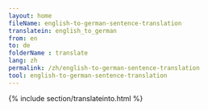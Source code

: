 ```yaml
---
layout: home
fileName: english-to-german-sentence-translation
translatein: english_to_german
from: en
to: de
folderName : translate
lang: zh
permalink: /zh/english-to-german-sentence-translation
tool: english-to-german-sentence-translation
---
```

{% include section/translateinto.html %}